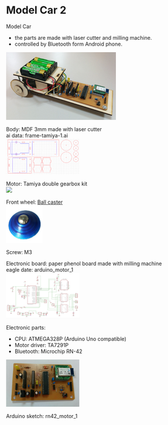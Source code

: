 Model Car 2
===============

Model Car <br>
* the parts are made with laser cutter and milling machine.
* controlled by Bluetooth form Android phone.

<img src="https://raw.githubusercontent.com/ohwada/Fab_ModelCar/master/docs/car2/car2.png" width="300" />

Body: MDF 3mm made with laser cutter<br>
ai data: frame-tamiya-1.ai <br>
<img src="https://raw.githubusercontent.com/ohwada/Fab_ModelCar/master/docs/car2/frame-tamiya-1.png" width="200" />

Motor: Tamiya double gearbox kit <br>
<img src="https://raw.githubusercontent.com/ohwada/Fab_ModelCar/master/docs/car2/tamiya_gearbox.png" width="150" />

Front wheel: [Ball caster](http://www.amazon.co.jp/dp/B00GQNC7JC/) <br>
<img src="https://raw.githubusercontent.com/ohwada/Fab_ModelCar/master/docs/car1/ball_caster.png" width="100" />

Screw: M3

Electronic board: paper phenol board made with milling machine <br>
eagle date: arduino_motor_1 <br>
<img src="https://raw.githubusercontent.com/ohwada/Fab_ModelCar/master/docs/car2/arduino_motor_1_sch.png" width="200" />

Electronic parts: 
* CPU: ATMEGA328P (Arduino Uno compatible)
* Motor driver: TA7291P
* Bluetooth: Microchip RN-42

<img src="https://raw.githubusercontent.com/ohwada/Fab_ModelCar/master/docs/car2/arduino_motor_1_front.png" width="200" />

Arduino sketch: rn42_motor_1 <br>
